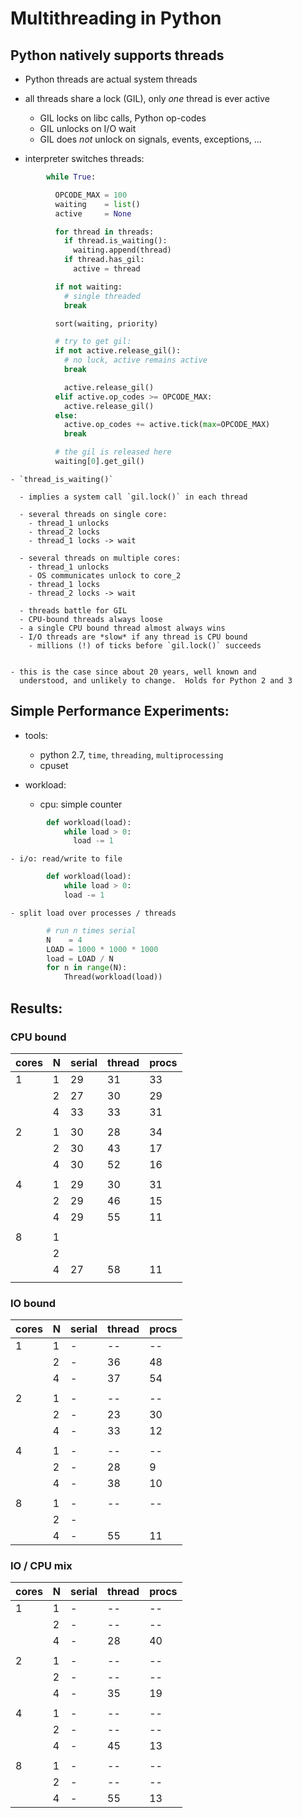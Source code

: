 
# Multithreading in Python

## Python natively supports threads
  
  - Python threads are actual system threads
  - all threads share a lock (GIL), only *one* thread is ever active
    - GIL locks   on libc calls, Python op-codes
    - GIL unlocks on I/O wait
    - GIL does *not* unlock on signals, events, exceptions, ...


  - interpreter switches threads:

```python
        while True:

          OPCODE_MAX = 100
          waiting    = list()
          active     = None

          for thread in threads:
            if thread.is_waiting():
              waiting.append(thread)
            if thread.has_gil:
              active = thread

          if not waiting:
            # single threaded
            break

          sort(waiting, priority)

          # try to get gil:
          if not active.release_gil():
            # no luck, active remains active
            break

            active.release_gil()
          elif active.op_codes >= OPCODE_MAX:
            active.release_gil()
          else:
            active.op_codes += active.tick(max=OPCODE_MAX)
            break

          # the gil is released here
          waiting[0].get_gil()
```
  
  
    - `thread_is_waiting()`

      - implies a system call `gil.lock()` in each thread

      - several threads on single core:
        - thread_1 unlocks
        - thread_2 locks
        - thread_1 locks -> wait

      - several threads on multiple cores:
        - thread_1 unlocks
        - OS communicates unlock to core_2
        - thread_1 locks
        - thread_2 locks -> wait

      - threads battle for GIL
      - CPU-bound threads always loose
      - a single CPU bound thread almost always wins
      - I/O threads are *slow* if any thread is CPU bound 
        - millions (!) of ticks before `gil.lock()` succeeds


    - this is the case since about 20 years, well known and
      understood, and unlikely to change.  Holds for Python 2 and 3


## Simple Performance Experiments:

  - tools:
    - python 2.7, `time`, `threading`, `multiprocessing`
    - cpuset

  - workload:

    - cpu: simple counter

```python
        def workload(load):
            while load > 0:
              load -= 1
```

    - i/o: read/write to file

```python
        def workload(load):
            while load > 0:
            load -= 1
```

    - split load over processes / threads

```python
        # run n times serial
        N    = 4
        LOAD = 1000 * 1000 * 1000
        load = LOAD / N
        for n in range(N):
            Thread(workload(load))
```


## Results:

### CPU bound

 | cores  |      N | serial | thread | procs  |
 |--------|--------|--------|--------|--------|
 |     1  |      1 |     29 |     31 |     33 |
 |        |      2 |     27 |     30 |     29 |
 |        |      4 |     33 |     33 |     31 |
 |        |        |        |        |        |
 |     2  |      1 |     30 |     28 |     34 |
 |        |      2 |     30 |     43 |     17 |
 |        |      4 |     30 |     52 |     16 |
 |        |        |        |        |        |
 |     4  |      1 |     29 |     30 |     31 |
 |        |      2 |     29 |     46 |     15 |
 |        |      4 |     29 |     55 |     11 |
 |        |        |        |        |        |
 |     8  |      1 |        |        |        |
 |        |      2 |        |        |        |
 |        |      4 |     27 |     58 |     11 |
 |        |        |        |        |        |


### IO bound

 | cores  |      N | serial | thread | procs  |
 |--------|--------|--------|--------|--------|
 |     1  |      1 |      - |     -- |     -- |
 |        |      2 |      - |     36 |     48 |
 |        |      4 |      - |     37 |     54 |
 |        |        |        |        |        |
 |     2  |      1 |      - |     -- |     -- |
 |        |      2 |      - |     23 |     30 |
 |        |      4 |      - |     33 |     12 |
 |        |        |        |        |        |
 |     4  |      1 |      - |     -- |     -- |
 |        |      2 |      - |     28 |      9 |
 |        |      4 |      - |     38 |     10 |
 |        |        |        |        |        |
 |     8  |      1 |      - |     -- |     -- |
 |        |      2 |      - |        |        |
 |        |      4 |      - |     55 |     11 |


### IO / CPU mix

 | cores  |      N | serial | thread | procs  |
 |--------|--------|--------|--------|--------|
 |     1  |      1 |      - |     -- |     -- |
 |        |      2 |      - |     -- |     -- |
 |        |      4 |      - |     28 |     40 |
 |        |        |        |        |        |
 |     2  |      1 |      - |     -- |     -- |
 |        |      2 |      - |     -- |     -- |
 |        |      4 |      - |     35 |     19 |
 |        |        |        |        |        |
 |     4  |      1 |      - |     -- |     -- |
 |        |      2 |      - |     -- |     -- |
 |        |      4 |      - |     45 |     13 |
 |        |        |        |        |        |
 |     8  |      1 |      - |     -- |     -- |
 |        |      2 |      - |     -- |     -- |
 |        |      4 |      - |     55 |     13 |




